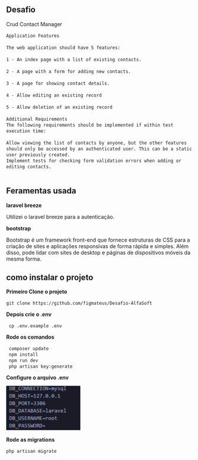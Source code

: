 ## Desafio

<p align="start">Crud Contact Manager</p>

``` 
Application Features

The web application should have 5 features:

1 - An index page with a list of existing contacts.

2 - A page with a form for adding new contacts.

3 - A page for showing contact details.

4 - Allow editing an existing record

5 - Allow deletion of an existing record

Additional Requirements
The following requirements should be implemented if within test execution time:

Allow viewing the list of contacts by anyone, but the other features should only be accessed by an authenticated user. This can be a static user previously created.
Implement tests for checking form validation errors when adding or editing contacts.


```


## Feramentas usada

**laravel breeze**


<p>
Utilizei o laravel breeze para a autenticação.</p>

**bootstrap**
<p>
Bootstrap é um framework front-end que fornece estruturas de CSS para a criação de sites e aplicações responsivas de forma rápida e simples. Além disso, pode lidar com sites de desktop e páginas de dispositivos móveis da mesma forma.
</p>

## como instalar o projeto

**Primeiro Clone o projeto**

```
git clone https://github.com/figmateus/Desafio-AlfaSoft
```

**Depois crie o .env**
```
 cp .env.example .env
 ```

 **Rode os comandos**
```
 composer update
 npm install 
 npm run dev
 php artisan key:generate
 ```

 **Configure o arquivo .env**
    <p align="start"><img src="env.png" width="200"></a></p>

 **Rode as migrations**
 ```
 php artisan migrate
 ```